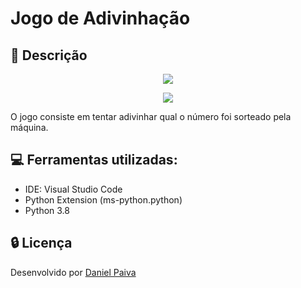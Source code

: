 # Jogo de Adivinhação

## :snake: Descrição

<p align="center">
  <img src="https://i.imgur.com/TLRCbVr.png">
</p>
<p align="center">
  <img src="https://i.imgur.com/r9eCqmS.png">
</p>

O jogo consiste em tentar adivinhar qual o número foi sorteado pela máquina.

## :computer: Ferramentas utilizadas:

- IDE: Visual Studio Code <br>
- Python Extension (ms-python.python)
- Python 3.8

## :lock: Licença

Desenvolvido por <a href="https://www.linkedin.com/in/danhpaiva/">Daniel Paiva</a>
